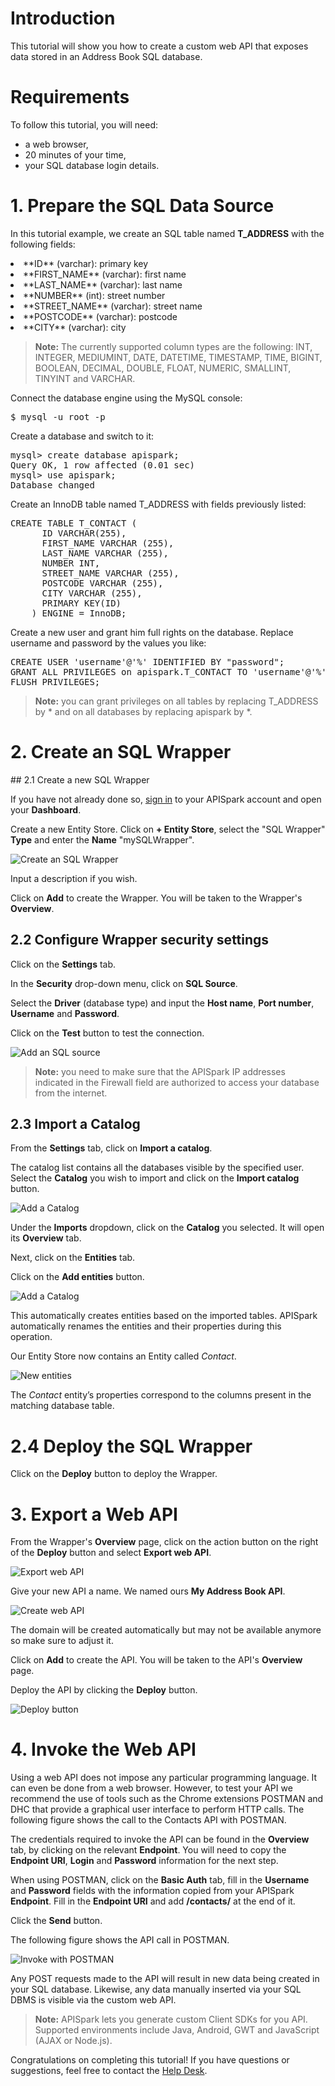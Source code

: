 # Introduction

This tutorial will show you how to create a custom web API that exposes data stored in an Address Book SQL database.

# Requirements

To follow this tutorial, you will need:

*   a web browser,
*   20 minutes of your time,
*   your SQL database login details.

# 1. Prepare the SQL Data Source

In this tutorial example, we create an SQL table named **T_ADDRESS** with the following fields:

<li>**ID** (varchar): primary key</li>
<li>**FIRST_NAME** (varchar): first name</li>
<li>**LAST_NAME** (varchar): last name</li>
<li>**NUMBER** (int): street number</li>
<li>**STREET_NAME** (varchar): street name</li>
<li>**POSTCODE** (varchar): postcode</li>
<li>**CITY** (varchar): city</li>

>**Note:** The currently supported column types are the following: INT, INTEGER, MEDIUMINT, DATE, DATETIME, TIMESTAMP, TIME, BIGINT, BOOLEAN, DECIMAL, DOUBLE, FLOAT, NUMERIC, SMALLINT, TINYINT and VARCHAR.

Connect the database engine using the MySQL console:

<pre>$ mysql -u root -p</pre>

Create a database and switch to it:

<pre>mysql> create database apispark;
Query OK, 1 row affected (0.01 sec)
mysql> use apispark;
Database changed</pre>

Create an InnoDB table named T_ADDRESS with fields previously listed:

<pre>CREATE TABLE T_CONTACT (
	  ID VARCHAR(255),
	  FIRST_NAME VARCHAR (255),
	  LAST_NAME VARCHAR (255),
	  NUMBER INT,
	  STREET_NAME VARCHAR (255),
	  POSTCODE VARCHAR (255),
	  CITY VARCHAR (255),
	  PRIMARY KEY(ID)
	) ENGINE = InnoDB;
</pre>

Create a new user and grant him full rights on the database. Replace username and password by the values you like:

<pre>CREATE USER 'username'@'%' IDENTIFIED BY "password";
GRANT ALL PRIVILEGES on apispark.T_CONTACT TO 'username'@'%';
FLUSH PRIVILEGES;
</pre>

>**Note:** you can grant privileges on all tables by replacing T_ADDRESS by \* and on all databases by replacing apispark by \*.


# 2. Create an SQL Wrapper

## 2.1 Create a new SQL Wrapper

If you have not already done so, <a href="https://apispark.restlet.com/signin" target="_blank">sign in</a> to your APISpark account and open your **Dashboard**.

Create a new Entity Store. Click on **+ Entity Store**, select the "SQL Wrapper" **Type** and enter the **Name** "mySQLWrapper".

![Create an SQL Wrapper](images/create-sql-wrapper.png "Create an SQL Wrapper")

Input a description if you wish.

Click on **Add** to create the Wrapper. You will be taken to the Wrapper's **Overview**.

## 2.2 Configure Wrapper security settings

Click on the **Settings** tab.

In the **Security** drop-down menu, click on **SQL Source**.

Select the **Driver** (database type) and input the **Host name**, **Port number**, **Username** and **Password**.

Click on the **Test** button to test the connection.

![Add an SQL source](images/add-sql-wrapper-source.png "Add an SQL source")

>**Note:** you need to make sure that the APISpark IP addresses indicated in the Firewall field are authorized to access your database from the internet.

## 2.3 Import a Catalog

From the **Settings** tab, click on **Import a catalog**.

The catalog list contains all the databases visible by the specified user. Select the **Catalog** you wish to import and click on the **Import catalog** button.

![Add a Catalog](images/import-sql-catalog.png "Add a Catalog")

Under the **Imports** dropdown, click on the **Catalog** you selected. It will open its **Overview** tab.

Next, click on the **Entities** tab.

Click on the **Add entities** button.

![Add a Catalog](images/add-entities-sql.png "Add a Catalog")

This automatically creates entities based on the imported tables. APISpark automatically renames the entities and their properties during this operation.

Our Entity Store now contains an Entity called *Contact*.

![New entities](images/new-sql-entities.png "Add a Catalog")

The *Contact* entity’s properties correspond to the columns present in the matching database table.

# 2.4 Deploy the SQL Wrapper

Click on the **Deploy** button to deploy the Wrapper.

# 3. Export a Web API

From the Wrapper's **Overview** page, click on the action button on the right of the **Deploy** button and select **Export web API**.

![Export web API](images/export-api-from-sql.png "Export web API")

Give your new API a name. We named ours **My Address Book API**.

![Create web API](images/create-api-from-sql.png "Create web API")

The domain will be created automatically but may not be available anymore so make sure to adjust it.

Click on **Add** to create the API. You will be taken to the API's **Overview** page.

Deploy the API by clicking the **Deploy** button.

![Deploy button](images/deploy-button2.jpg "Deploy button")

# 4. Invoke the Web API

Using a web API does not impose any particular programming language. It can even be done from a web browser. However, to test your API we recommend the use of tools such as the Chrome extensions POSTMAN and DHC that provide a graphical user interface to perform HTTP calls.
The following figure shows the call to the Contacts API with POSTMAN.

The credentials required to invoke the API can be found in the **Overview** tab, by clicking on the relevant **Endpoint**. You will need to copy the **Endpoint URI**, **Login** and **Password** information for the next step.

When using POSTMAN, click on the **Basic Auth** tab, fill in the **Username** and **Password** fields with the information copied from your APISpark **Endpoint**. Fill in the **Endpoint URI** and add **/contacts/** at the end of it.

Click the **Send** button.

The following figure shows the API call in POSTMAN.

![Invoke with POSTMAN](images/postman-gsheet.jpg "Invoke with POSTMAN")

Any POST requests made to the API will result in new data being created in your SQL database. Likewise, any data manually inserted via your SQL DBMS is visible via the custom web API.

>**Note:** APISpark lets you generate custom Client SDKs for you API. Supported environments include Java, Android, GWT and JavaScript (AJAX or Node.js).

Congratulations on completing this tutorial! If you have questions or suggestions, feel free to contact the <a href="http://support.restlet.com/" target="_blank">Help Desk</a>.
